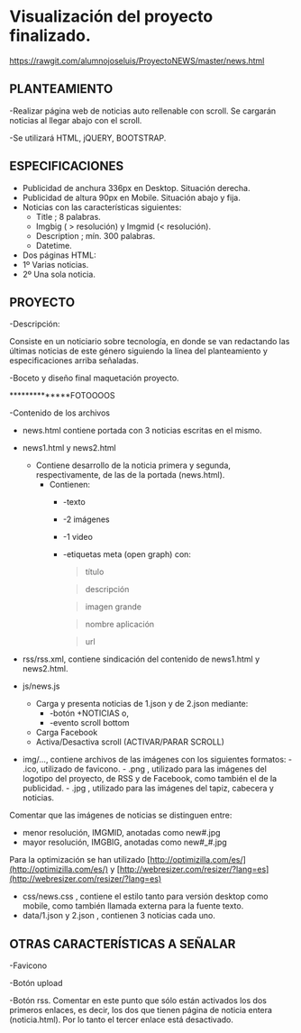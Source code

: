 # Visualización del proyecto finalizado.

https://rawgit.com/alumnojoseluis/ProyectoNEWS/master/news.html

## PLANTEAMIENTO

-Realizar página web de noticias auto rellenable con scroll. Se
cargarán noticias al llegar abajo con el scroll.

-Se utilizará HTML, jQUERY, BOOTSTRAP.

## ESPECIFICACIONES

- Publicidad de anchura 336px en Desktop. Situación derecha.
- Publicidad de altura 90px en Mobile. Situación abajo y fija.
- Noticias con las características siguientes:
    - Title ; 8 palabras.
    - Imgbig ( > resolución) y Imgmid (< resolución).
    - Description ; mín. 300 palabras.
    - Datetime.
- Dos páginas HTML:
- 1º Varias noticias.
- 2º Una sola noticia.

## PROYECTO

-Descripción:

Consiste en un noticiario sobre tecnología, en donde se van
redactando las últimas noticias de este género siguiendo la línea del
planteamiento y especificaciones arriba señaladas.

-Boceto y diseño final maquetación proyecto.

**************FOTOOOOS


-Contenido de los archivos

- news.html contiene portada con 3 noticias escritas en el
    mismo.
- news1.html y news2.html
    - Contiene desarrollo de la noticia primera y segunda,
    respectivamente, de las de la portada (news.html).
       - Contienen:
          - -texto
          - -2 imágenes
          - -1 video
          - -etiquetas meta (open graph) con:

              >título

              >descripción

              >imagen grande

              >nombre aplicación

              >url

- rss/rss.xml, contiene sindicación del contenido de news1.html
    y news2.html.
- js/news.js
    - Carga y presenta noticias de 1.json y de 2.json
    mediante:
       - -botón +NOTICIAS o,
       - -evento scroll bottom
    - Carga Facebook
    - Activa/Desactiva scroll (ACTIVAR/PARAR SCROLL)
- img/..., contiene archivos de las imágenes con los siguientes
    formatos:
       - .ico, utilizado de favicono.
       - .png , utilizado para las imágenes del logotipo del
    proyecto, de RSS y de Facebook, como también
    el de la publicidad.
       - .jpg , utilizado para las imágenes del tapiz, cabecera y
    noticias.


Comentar que las imágenes de noticias se
distinguen entre:

- menor resolución, IMGMID, anotadas como
new#.jpg
- mayor resolución, IMGBIG, anotadas como
new#_#.jpg

Para la optimización se han utilizado [http://optimizilla.com/es/](http://optimizilla.com/es/)
y [http://webresizer.com/resizer/?lang=es](http://webresizer.com/resizer/?lang=es)

- css/news.css , contiene el estilo tanto para versión desktop
    como mobile, como también llamada externa para la fuente
    texto.
- data/1.json y 2.json , contienen 3 noticias cada uno.

## OTRAS CARACTERÍSTICAS A SEÑALAR

-Favicono

-Botón upload

-Botón rss. Comentar en este punto que sólo están activados los
dos primeros enlaces, es decir, los dos que tienen página de noticia
entera (noticia.html). Por lo tanto el tercer enlace está desactivado.
